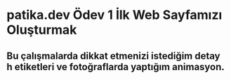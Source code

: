 # patika.dev Ödev 1 İlk Web Sayfamızı Oluşturmak

## Bu çalışmalarda dikkat etmenizi istediğim detay h etiketleri ve fotoğraflarda yaptığım animasyon.
